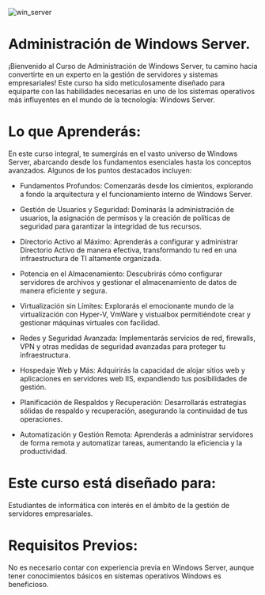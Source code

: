 ![win_server](https://github.com/wobistdu003/Administracion-servidores-windows/assets/110427600/bfeaeca0-e1eb-447a-8b9c-b221420691b7)

# Administración de Windows Server.

¡Bienvenido al Curso de Administración de Windows Server, tu camino hacia convertirte en un experto en la gestión de servidores y sistemas empresariales!
Este curso ha sido meticulosamente diseñado para equiparte con las habilidades necesarias en uno de los sistemas operativos más influyentes en el mundo 
de la tecnología: Windows Server.

# Lo que Aprenderás:

En este curso integral, te sumergirás en el vasto universo de Windows Server, abarcando desde los fundamentos esenciales hasta los conceptos avanzados.
Algunos de los puntos destacados incluyen:

* Fundamentos Profundos: Comenzarás desde los cimientos, explorando a fondo la arquitectura y el funcionamiento interno de Windows Server.

* Gestión de Usuarios y Seguridad: Dominarás la administración de usuarios, la asignación de permisos y la creación de políticas de seguridad para garantizar
  la integridad de tus recursos.

* Directorio Activo al Máximo: Aprenderás a configurar y administrar Directorio Activo de manera efectiva, transformando tu red en una infraestructura de TI
  altamente organizada.

* Potencia en el Almacenamiento: Descubrirás cómo configurar servidores de archivos y gestionar el almacenamiento de datos de manera eficiente y segura.

* Virtualización sin Límites: Explorarás el emocionante mundo de la virtualización con Hyper-V, VmWare y vistualbox permitiéndote crear y gestionar máquinas
  virtuales con facilidad.

* Redes y Seguridad Avanzada: Implementarás servicios de red, firewalls, VPN y otras medidas de seguridad avanzadas para proteger tu infraestructura.

* Hospedaje Web y Más: Adquirirás la capacidad de alojar sitios web y aplicaciones en servidores web IIS, expandiendo tus posibilidades de gestión.

* Planificación de Respaldos y Recuperación: Desarrollarás estrategias sólidas de respaldo y recuperación, asegurando la continuidad de tus operaciones.

* Automatización y Gestión Remota: Aprenderás a administrar servidores de forma remota y automatizar tareas, aumentando la eficiencia y la productividad.


# Este curso está diseñado para:

Estudiantes de informática con interés en el ámbito de la gestión de servidores empresariales.

# Requisitos Previos:

No es necesario contar con experiencia previa en Windows Server, aunque tener conocimientos básicos en sistemas operativos Windows es beneficioso.

